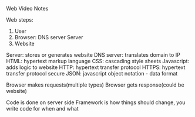 Web Video Notes

Web steps:

1. User
2. Browser: 
	DNS server
	Server
3. Website

Server: stores or generates website
DNS server: translates domain to IP
HTML: hypertext markup language
CSS: cascading style sheets
Javascript: adds logic to website
HTTP: hypertext transfer protocol
HTTPS: hypertext transfer protocol secure 
JSON: javascript object notation - data format

Browser makes requests(multiple types)
Browser gets response(could be website)

Code is done on server side
Framework is how things should change, you write code for when and what
